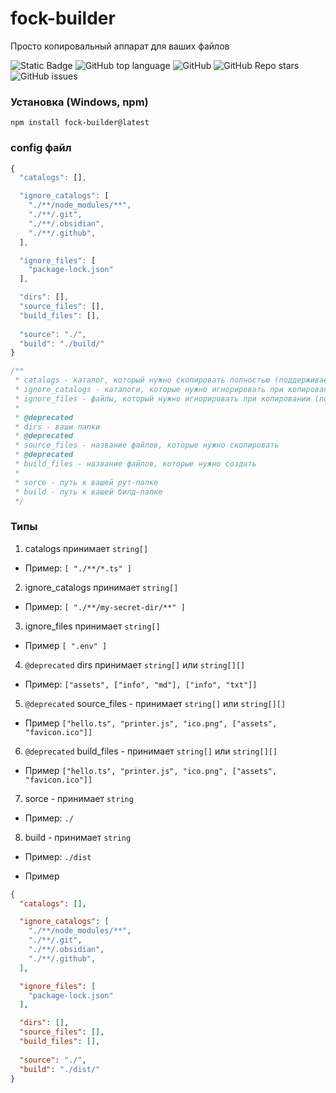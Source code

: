 # fock-builder

Просто копировальный аппарат для ваших файлов

![Static Badge](https://img.shields.io/badge/fockusty-builder-builder)
![GitHub top language](https://img.shields.io/github/languages/top/fockusty/builder)
![GitHub](https://img.shields.io/github/license/fockusty/builder)
![GitHub Repo stars](https://img.shields.io/github/stars/fockusty/builder)
![GitHub issues](https://img.shields.io/github/issues/fockusty/builder)

### Установка (Windows, npm)

```
npm install fock-builder@latest
```

### config файл

```js
{
  "catalogs": [],

  "ignore_catalogs": [
    "./**/node_modules/**",
    "./**/.git",
    "./**/.obsidian",
    "./**/.github",
  ],

  "ignore_files": [
    "package-lock.json"
  ],

  "dirs": [],
  "source_files": [],
  "build_files": [],
  
  "source": "./",
  "build": "./build/"
}

/**
 * catalogs - каталог, который нужно скопировать полностью (поддерживает ** и *)
 * ignore_catalogs - каталоги, которые нужно игнорировать при копировании (поддерживает ** и *)
 * ignore_files - файлы, который нужно игнорировать при копировании (поддерживает *)
 * 
 * @deprecated
 * dirs - ваши папки
 * @deprecated
 * source_files - название файлов, которые нужно скопировать
 * @deprecated
 * build_files - название файлов, которые нужно создать
 * 
 * sorce - путь к вашей рут-папке
 * build - путь к вашей билд-папке
 */
```

### Типы
1. catalogs принимает `string[]`
- Пример: `[ "./**/*.ts" ]`

2. ignore_catalogs принимает `string[]`
- Пример: `[ "./**/my-secret-dir/**" ]`

3. ignore_files принимает `string[]`
- Пример `[ ".env" ]`

4. `@deprecated` dirs принимает `string[]` или `string[][]`
- Пример: `["assets", ["info", "md"], ["info", "txt"]]`

5. `@deprecated` source_files - принимает `string[]` или `string[][]`
- Пример `["hello.ts", "printer.js", "ico.png", ["assets", "favicon.ico"]]`
6. `@deprecated` build_files - принимает `string[]` или `string[][]`
- Пример `["hello.ts", "printer.js", "ico.png", ["assets", "favicon.ico"]]`

7. sorce - принимает `string`
- Пример: `./`
8. build - принимает `string`
- Пример: `./dist`


- Пример
```json
{
  "catalogs": [],

  "ignore_catalogs": [
    "./**/node_modules/**",
    "./**/.git",
    "./**/.obsidian",
    "./**/.github",
  ],

  "ignore_files": [
    "package-lock.json"
  ],

  "dirs": [],
  "source_files": [],
  "build_files": [],
  
  "source": "./",
  "build": "./dist/"
}
```
